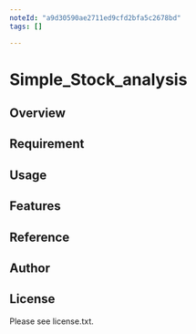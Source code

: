 ```yaml
---
noteId: "a9d30590ae2711ed9cfd2bfa5c2678bd"
tags: []

---
```


# Simple_Stock_analysis 

## Overview


## Requirement


## Usage


## Features


## Reference


## Author


## License

Please see license.txt.
